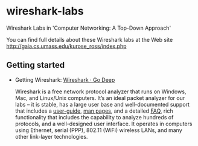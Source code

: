 # wireshark-labs
Wireshark Labs in 'Computer Networking: A Top-Down Approach'

You can find full details about these Wireshark labs at the Web site http://gaia.cs.umass.edu/kurose_ross/index.php

## Getting started

- Getting Wireshark: [Wireshark · Go Deep](https://www.wireshark.org/)

    Wireshark is a free network protocol analyzer that runs on Windows, Mac, and Linux/Unix computers. It’s an ideal packet analyzer for our labs – it is stable, has a large user base and well-documented support that includes a [user-guide](http://www.wireshark.org/docs/wsug_html_chunked/), [man pages](http://www.wireshark.org/docs/man-pages/), and a detailed [FAQ](http://www.wireshark.org/faq.html), rich functionality that includes the capability to analyze hundreds of protocols, and a well-designed user interface. It operates in computers using Ethernet, serial (PPP), 802.11 (WiFi) wireless LANs, and many other link-layer technologies.
